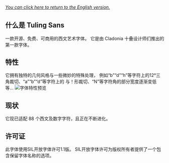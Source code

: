 ###### [You can click here to return to the English version.](https://github.com/cladonia-cn/Tuling-Sans/blob/main/README.md)
## 什么是 Tuling Sans
一款开源、免费、可商用的西文艺术字体。  它是由 Cladonia 十叠设计师们推出的第一款字体。
## 特性
它拥有独特的几何风格与一些微妙的特殊处理， 例如“b”“d”“h”等字符上的12°三角裁切、“a”“b”“d”等字符上的 与！形裁切、“N”等字符角的部分宽度逐渐变低等... 
![字体特性预览](https://s1.ax1x.com/2023/06/18/pClxxCd.png)
## 现状
它现已适配 88 个西文及数字字符，且正在不断进化。
## 许可证
此字体使用SIL开放字体许可1.1版。  SIL开放字体许可为版权所有者提供了一个包含保留字体名称的选项。
